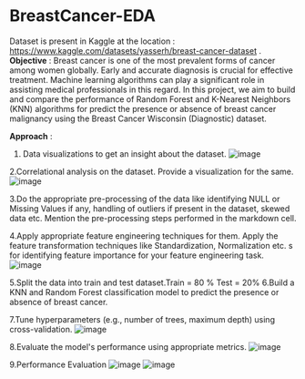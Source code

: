 # BreastCancer-EDA
Dataset is present in Kaggle at the location : https://www.kaggle.com/datasets/yasserh/breast-cancer-dataset .
**Objective** : Breast cancer is one of the most prevalent forms of cancer among women globally. Early and accurate diagnosis is crucial for effective treatment. Machine learning algorithms can play a significant role in assisting medical professionals in this regard. In this project, we aim to build and compare the performance of Random Forest and K-Nearest Neighbors (KNN) algorithms for predict the presence or absence of breast cancer malignancy using the Breast Cancer Wisconsin (Diagnostic) dataset.

**Approach** :

1. Data visualizations to get an insight about the dataset.
![image](https://github.com/pushkar243/BreastCancer-EDA/assets/8349513/3e72dc30-42ec-46ad-84b8-3b5bb33ac346)

2.Correlational analysis on the dataset. Provide a visualization for the same. 
![image](https://github.com/pushkar243/BreastCancer-EDA/assets/8349513/1a070ecf-6086-4c81-8fcd-78311465dd17)

3.Do the appropriate pre-processing of the data like identifying NULL or Missing Values if any, handling of outliers if present in the dataset, skewed data etc. Mention the pre-processing steps performed in the markdown cell. 

4.Apply appropriate feature engineering techniques for them. Apply the feature transformation techniques like Standardization, Normalization etc. s for identifying feature importance for your feature engineering task.
![image](https://github.com/pushkar243/BreastCancer-EDA/assets/8349513/c1f87ec4-102c-42ac-9ff2-2c0bf4962a48)

5.Split the data into train and test dataset.Train = 80 % Test = 20%
6.Build a KNN and Random Forest classification model to predict the presence or absence of breast cancer.

7.Tune hyperparameters (e.g., number of trees, maximum depth) using cross-validation.
![image](https://github.com/pushkar243/BreastCancer-EDA/assets/8349513/97b3b166-4bd0-4988-96a6-380fc8527040)

8.Evaluate the model's performance using appropriate metrics.
![image](https://github.com/pushkar243/BreastCancer-EDA/assets/8349513/80fa560f-32dd-45e8-9aab-19f3ec59dcf5)

9.Performance Evaluation
![image](https://github.com/pushkar243/BreastCancer-EDA/assets/8349513/f340f7bb-5421-4de9-90a1-3aaef344be6f)
![image](https://github.com/pushkar243/BreastCancer-EDA/assets/8349513/9bb36598-7f6b-488e-8c90-0c414ad962ab)
